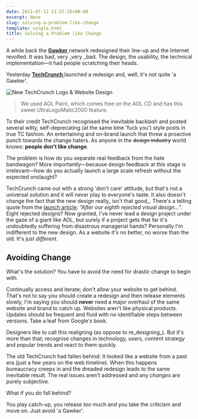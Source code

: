 ```yaml
---
date: 2011-07-12 11:57:26+00:00
excerpt: None
slug: solving-a-problem-like-change
template: single.html
title: Solving a Problem like Change
---
```


A while back the [**Gawker** ](http://gawker.com)network redesigned their line-up and the Internet revolted. It was bad, very _very _bad. The design, the usability, the technical implementation—it had people scratching their heads.

Yesterday [**TechCrunch** ](http://techcrunch.com)launched a redesign and, well, it's not quite 'a Gawker'.

![New TechCrunch Logo & Website Design](/wp-content/uploads/2011/07/techcrunch.png)


<blockquote><p>We used AOL Paint, which comes free on the AOL CD and has this sweet UltraLogoMatic2000 feature.</p></blockquote>


To their credit TechCrunch recognised the inevitable backlash and posted several witty, self-deprecating (at the same time 'fuck you') style posts in true TC fashion. An entertaining and on-brand launch that threw a proactive punch towards the change haters. As anyone in the <del>design industry</del> world knows: **people don't like change**.

The problem is how do you separate real feedback from the hate bandwagon? More importantly—because design feedback at this stage is irrelevant—how do you actually launch a large scale refresh without the expected onslaught?

TechCrunch came out with a strong 'don't care' attitude, but that's not a universal solution and it will never play to everyone's taste. It also doesn't change the fact that the new design really_ isn't that good_. There's a telling quote from the [launch article](http://techcrunch.com/2011/07/11/redesigning-techcrunch-we-picked-this-logo-just-to-piss-you-off/): _"After our eighth rejected visual design..."_. Eight rejected designs? Now granted, I've never lead a design project under the gaze of a giant like AOL, but surely if a project gets that far it's undoubtedly suffering from disastrous managerial hands? Personally I'm indifferent to the new design. As a website it's no better, no worse than the old. It's just _different_.


## Avoiding Change


What's the solution? You have to avoid the need for drastic change to begin with.

Continually access and iterate; don't allow your website to get behind. That's not to say you should create a redesign and then release elements slowly, I'm saying you should **never** need a major overhaul of the same website and brand to catch up. Websites aren't like physical products. Updates should be frequent and fluid with no identifiable steps between versions. Take a leaf from Google's book.

Designers like to call this realigning (as oppose to re_designing_). But it's more than that; recognise changes in technology, users, content strategy and popular trends and react to them quickly.

The old TechCrunch had fallen behind. It looked like a website from a past era (just a few years on the web timeline). When this happens bureaucracy creeps in and the dreaded redesign leads to the same inevitable result. The real issues aren't addressed and any _changes_ are purely subjective.

What if you do fall behind?

You play catch-up, you release _too_ much and you take the criticism and move on. Just avoid 'a Gawker'.
